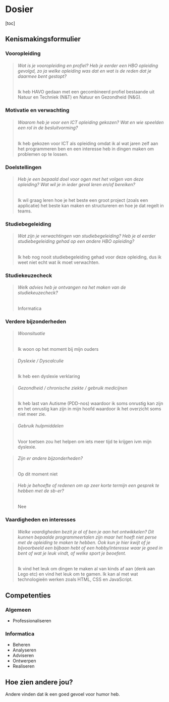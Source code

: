 # Dosier

[toc]

## Kenismakingsformulier

### Vooropleiding

> ###### Wat is je vooropleiding en profiel? Heb je eerder een HBO opleiding gevolgd, zo ja welke opleiding was dat en wat is de reden dat je daarmee bent gestopt?
>
> Ik heb HAVO gedaan met een gecombineerd profiel bestaande uit Natuur en Techniek (N&T) en Natuur en Gezondheid (N&G).

### Motivatie en verwachting

> ###### Waarom heb je voor een ICT opleiding gekozen? Wat en wie speelden een rol in de besluitvorming?
>
> Ik heb gekozen voor ICT als opleiding omdat ik al wat jaren zelf aan het programmeren ben en een interesse heb in dingen maken om problemen op te lossen.

### Doelstellingen

> ###### Heb je een bepaald doel voor ogen met het volgen van deze opleiding? Wat wil je in ieder geval leren en/of bereiken?
>
> Ik wil graag leren hoe je het beste een groot project (zoals een applicatie) het beste kan maken en structureren en hoe je dat regelt in teams.

### Studiebegeleiding

> ###### Wat zijn je verwachtingen van studiebegeleiding? Heb je al eerder studiebegeleiding gehad op een andere HBO opleiding?
>
> Ik heb nog nooit studiebegeleiding gehad voor deze opleiding, dus ik weet niet echt wat ik moet verwachten.

### Studiekeuzecheck

> ###### Welk advies heb je ontvangen na het maken van de studiekeuzecheck?
>
> Informatica

### Verdere bijzonderheden

> ###### Woonsituatie
>
> Ik woon op het moment bij mijn ouders

> ###### Dyslexie / Dyscalculie
>
> Ik heb een dyslexie verklaring

> ###### Gezondheid / chronische ziekte / gebruik medicijnen
>
> Ik heb last van Autisme (PDD-nos) waardoor ik soms onrustig kan zijn en het onrustig kan zijn in mijn hoofd waardoor ik het overzicht soms niet meer zie.

> ###### Gebruik hulpmiddelen
>
> Voor toetsen zou het helpen om iets meer tijd te krijgen ivm mijn dyslexie.

> ###### Zijn er andere bijzonderheden?
>
> Op dit moment niet

> ###### Heb je behoefte of redenen om op zeer korte termijn een gesprek te hebben met de sb-er?
>
> Nee

### Vaardigheden en interesses

> ###### Welke vaardigheden bezit je al of ben je aan het ontwikkelen? Dit kunnen bepaalde programmeertalen zijn maar het hoeft niet perse met de opleiding te maken te hebben. Ook kun je hier kwijt of je bijvoorbeeld een bijbaan hebt of een hobby/interesse waar je goed in bent of wat je leuk vindt, of welke sport je beoefent.
>
> Ik vind het leuk om dingen te maken al van kinds af aan (denk aan Lego etc) en vind het leuk om te gamen. Ik kan al met wat technologieën werken zoals HTML, CSS en JavaScript.

## Competenties

### Algemeen

* Professionaliseren

### Informatica

* Beheren
* Analyseren
* Adviseren
* Ontwerpen
* Realiseren

## Hoe zien andere jou?

Andere vinden dat ik een goed gevoel voor humor heb.